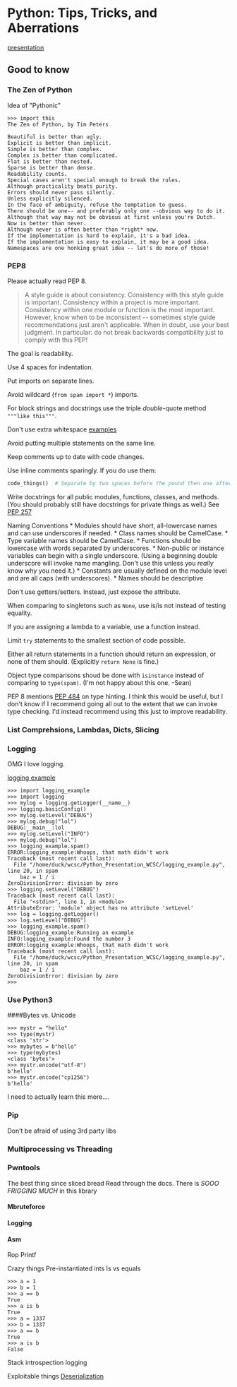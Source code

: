 # Python: Tips, Tricks, and Aberrations

[presentation](https://docs.google.com/presentation/d/1gx5rrco8Ha7thLWT8SleLtG5zBSWY8kfWAZJvc7PQWE/edit?usp=sharing)

## Good to know

### The Zen of Python

Idea of "Pythonic"

```
>>> import this
The Zen of Python, by Tim Peters

Beautiful is better than ugly.
Explicit is better than implicit.
Simple is better than complex.
Complex is better than complicated.
Flat is better than nested.
Sparse is better than dense.
Readability counts.
Special cases aren't special enough to break the rules.
Although practicality beats purity.
Errors should never pass silently.
Unless explicitly silenced.
In the face of ambiguity, refuse the temptation to guess.
There should be one-- and preferably only one --obvious way to do it.
Although that way may not be obvious at first unless you're Dutch.
Now is better than never.
Although never is often better than *right* now.
If the implementation is hard to explain, it's a bad idea.
If the implementation is easy to explain, it may be a good idea.
Namespaces are one honking great idea -- let's do more of those!
```

### PEP8

Please actually read PEP 8. 

> A style guide is about consistency. Consistency with this style guide is important. Consistency within a project is more important. Consistency within one module or function is the most important.
> However, know when to be inconsistent -- sometimes style guide recommendations just aren't applicable. When in doubt, use your best judgment.
> In particular: do not break backwards compatibility just to comply with this PEP!

The goal is readability. 

Use 4 spaces for indentation. 

Put imports on separate lines.

Avoid wildcard (`from spam import *`) imports.

For block strings and docstrings use the triple *double*-quote method `"""like this"""`.

Don't use extra whitespace [examples](https://www.python.org/dev/peps/pep-0008/#whitespace-in-expressions-and-statements)

Avoid putting multiple statements on the same line.

Keep comments up to date with code changes. 

Use inline comments sparingly. If you do use them:  
```python
code_things()  # Separate by two spaces before the pound then one after
```

Write docstrings for all public modules, functions, classes, and methods. (You should probably still have docstrings for private things as well.) See [PEP 257](https://www.python.org/dev/peps/pep-0257)

Naming Conventions
    * Modules should have short, all-lowercase names and can use underscores if needed. 
    * Class names should be CamelCase.
    * Type variable names should be CamelCase.
    * Functions should be lowercase with words separated by underscores.
    * Non-public or instance variables can begin with a single underscore. (Using a beginning double underscore will invoke name mangling. Don't use this unless you _really_ know why you need it.)
    * Constants are usually defined on the module level and are all caps (with underscores).
    * Names should be descriptive

Don't use getters/setters. Instead, just expose the attribute.

When comparing to singletons such as `None`, use is/is not instead of testing equality. 

If you are assigning a lambda to a variable, use a function instead. 

Limit `try` statements to the smallest section of code possible. 

Either all return statements in a function should return an expression, or none of them should. (Explicitly `return None` is fine.)

Object type comparisons shoud be done with `isinstance` instead of comparing to `type(spam)`. (I'm not happy about this one. -Sean)

PEP 8 mentions [PEP 484](https://www.python.org/dev/peps/pep-0484/) on type hinting. I think this would be useful, but I don't know if I recommend going all out to the extent that we can invoke type checking. I'd instead recommend using this just to improve readability. 

### List Comprehsions, Lambdas, Dicts, Slicing

### Logging
OMG I love logging.

[logging example](logging.py)

```
>>> import logging_example
>>> import logging
>>> mylog = logging.getLogger(__name__)
>>> logging.basicConfig()
>>> mylog.setLevel("DEBUG")
>>> mylog.debug("lol")
DEBUG:__main__:lol
>>> mylog.setLevel("INFO")
>>> mylog.debug("lol")
>>> logging_example.spam()
ERROR:logging_example:Whoops, that math didn't work
Traceback (most recent call last):
  File "/home/duck/wcsc/Python_Presentation_WCSC/logging_example.py", line 20, in spam
    baz = 1 / i
ZeroDivisionError: division by zero
>>> logging.setLevel("DEBUG")
Traceback (most recent call last):
  File "<stdin>", line 1, in <module>
AttributeError: 'module' object has no attribute 'setLevel'
>>> log = logging.getLogger()
>>> log.setLevel("DEBUG")
>>> logging_example.spam()
DEBUG:logging_example:Running an example
INFO:logging_example:Found the number 3
ERROR:logging_example:Whoops, that math didn't work
Traceback (most recent call last):
  File "/home/duck/wcsc/Python_Presentation_WCSC/logging_example.py", line 20, in spam
    baz = 1 / i
ZeroDivisionError: division by zero
>>> 
```


### Use Python3

####Bytes vs. Unicode
```
>>> mystr = "hello"
>>> type(mystr)
<class 'str'>
>>> mybytes = b"hello"
>>> type(mybytes)
<class 'bytes'>
>>> mystr.encode("utf-8")
b'hello'
>>> mystr.encode("cp1256")
b'hello'
```

I need to actually learn this more....


### Pip
Don’t be afraid of using 3rd party libs

### Multiprocessing vs Threading

### Pwntools
The best thing since sliced bread
Read through the docs. There is _SOOO FRIGGING MUCH_ in this library

#### Mbruteforce
#### Logging
#### Asm
Rop
Printf

Crazy things
Pre-instantiated ints
Is vs equals
```
>>> a = 1
>>> b = 1
>>> a == b
True
>>> a is b
True
>>> a = 1337
>>> b = 1337
>>> a == b
True
>>> a is b
False
```

Stack introspection
logging


Exploitable things
[Deserialization](https://v0ids3curity.blogspot.com/2012/10/exploit-exercise-python-pickles.html)



